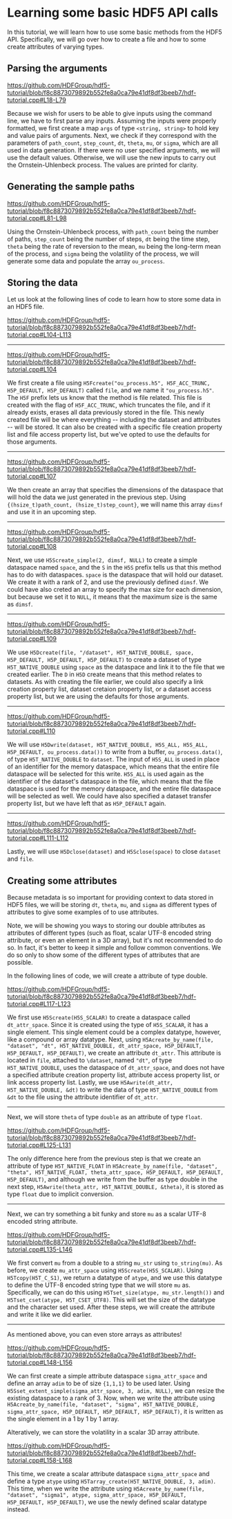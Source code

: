 # Learning some basic HDF5 API calls

In this tutorial, we will learn how to use some basic methods from the HDF5 API. Specifically, we will go over how to create a file and how to some create attributes of varying types.

## Parsing the arguments

https://github.com/HDFGroup/hdf5-tutorial/blob/f8c8873079892b552fe8a0ca79e41df8df3beeb7/hdf-tutorial.cpp#L18-L79

Because we wish for users to be able to give inputs using the command line, we have to first parse any inputs. Assuming the inputs were properly formatted, we first create a map `args` of type `<string, string>` to hold key and value pairs of arguments. Next, we check if they correspond with the parameters of `path_count`, `step_count`, `dt`, `theta`, `mu`, or `sigma`, which are all used in data generation. If there were no user specified arguments, we will use the default values. Otherwise, we will use the new inputs to carry out the Ornstein-Uhlenbeck process. The values are printed for clarity.

## Generating the sample paths

https://github.com/HDFGroup/hdf5-tutorial/blob/f8c8873079892b552fe8a0ca79e41df8df3beeb7/hdf-tutorial.cpp#L81-L98

Using the Ornstein-Uhlenbeck process, with `path_count` being the number of paths, `step_count` being the number of steps, `dt` being the time step, `theta` being the rate of reversion to the mean, `mu` being the long-term mean of the process, and `sigma` being the volatility of the process, we will generate some data and populate the array `ou_process`.

## Storing the data

Let us look at the following lines of code to learn how to store some data in an HDF5 file. 

https://github.com/HDFGroup/hdf5-tutorial/blob/f8c8873079892b552fe8a0ca79e41df8df3beeb7/hdf-tutorial.cpp#L104-L113

***

https://github.com/HDFGroup/hdf5-tutorial/blob/f8c8873079892b552fe8a0ca79e41df8df3beeb7/hdf-tutorial.cpp#L104

We first create a file using `H5Fcreate("ou_process.h5", H5F_ACC_TRUNC, H5P_DEFAULT, H5P_DEFAULT)` called `file`, and we name it `"ou_process.h5"`. The `H5F` prefix lets us know that the method is file related. This file is created with the flag of `H5F_ACC_TRUNC`, which truncates the file, and if it already exists, erases all data previously stored in the file. This newly created file will be where everything -- including the dataset and attributes -- will be stored. It can also be created with a specific file creation property list and file access property list, but we've opted to use the defaults for those arguments.

***

https://github.com/HDFGroup/hdf5-tutorial/blob/f8c8873079892b552fe8a0ca79e41df8df3beeb7/hdf-tutorial.cpp#L107

We then create an array that specifies the dimensions of the dataspace that will hold the data we just generated in the previous step. Using `{(hsize_t)path_count, (hsize_t)step_count}`, we will name this array `dimsf` and use it in an upcoming step. 

***

https://github.com/HDFGroup/hdf5-tutorial/blob/f8c8873079892b552fe8a0ca79e41df8df3beeb7/hdf-tutorial.cpp#L108

Next, we use `H5Screate_simple(2, dimsf, NULL)` to create a simple dataspace named `space`, and the `S` in the `H5S` prefix tells us that this method has to do with dataspaces. `space` is the dataspace that will hold our dataset. We create it with a rank of 2, and use the previously defined `dimsf`. We could have also creted an array to specify the max size for each dimension, but because we set it to `NULL`, it means that the maximum size is the same as `dimsf`. 

***

https://github.com/HDFGroup/hdf5-tutorial/blob/f8c8873079892b552fe8a0ca79e41df8df3beeb7/hdf-tutorial.cpp#L109

We use `H5Dcreate(file, "/dataset", H5T_NATIVE_DOUBLE, space, H5P_DEFAULT, H5P_DEFAULT, H5P_DEFAULT)` to create a dataset of type `H5T_NATIVE_DOUBLE` using `space` as the dataspace and link it to the file that we created earlier. The `D` in `H5D` create means that this method relates to datasets. As with creating the file earlier, we could also specify a link creation property list, dataset cretaion property list, or a dataset access property list, but we are using the defaults for those arguments.

***

https://github.com/HDFGroup/hdf5-tutorial/blob/f8c8873079892b552fe8a0ca79e41df8df3beeb7/hdf-tutorial.cpp#L110 

We will use `H5Dwrite(dataset, H5T_NATIVE_DOUBLE, H5S_ALL, H5S_ALL, H5P_DEFAULT, ou_process.data())` to write from a buffer, `ou_process.data()`, of type `H5T_NATIVE_DOUBLE` to `dataset`. The input of `H5S_ALL` is used in place of an identifier for the memory dataspace, which means that the entire file dataspace will be selected for this write. `H5S_ALL` is used again as the identifier of the dataset's dataspace in the file, which means that the file dataspace is used for the memory dataspace, and the entire file dataspace will be selected as well. We could have also specified a dataset transfer property list, but we have left that as `H5P_DEFAULT` again.

***
 
https://github.com/HDFGroup/hdf5-tutorial/blob/f8c8873079892b552fe8a0ca79e41df8df3beeb7/hdf-tutorial.cpp#L111-L112

Lastly, we will use `H5Dclose(dataset)` and `H5Sclose(space)` to close `dataset` and `file`.

## Creating some attributes

Because metadata is so important for providing context to data stored in HDF5 files, we will be storing `dt`, `theta`, `mu`, and `sigma` as different types of attributes to give some examples of to use attributes. 

Note, we will be showing you ways to storing our double attributes as attributes of different types (such as float, scalar UTF-8 encoded string attribute, or even an element in a 3D array), but it's not recommended to do so. In fact, it's better to keep it simple and follow common conventions. We do so only to show some of the different types of attributes that are possible.

In the following lines of code, we will create a attribute of type double. 

https://github.com/HDFGroup/hdf5-tutorial/blob/f8c8873079892b552fe8a0ca79e41df8df3beeb7/hdf-tutorial.cpp#L117-L123

We first use `H5Screate(H5S_SCALAR)` to create a dataspace called `dt_attr_space`. Since it is created using the type of `H5S_SCALAR`, it has a single element. This single element could be a complex datatype, however, like a compound or array datatype. Next, using `H5Acreate_by_name(file, "dataset", "dt", H5T_NATIVE_DOUBLE, dt_attr_space, H5P_DEFAULT, H5P_DEFAULT, H5P_DEFAULT)`, we create an attribute `dt_attr`. This attribute is located in `file`, attached to `\dataset`, named `"dt"`, of type `H5T_NATIVE_DOUBLE`, uses the dataspace of `dt_attr_space`, and does not have a specified attribute creation property list, attribute access property list, or link access property list. Lastly, we use `H5Awrite(dt_attr, H5T_NATIVE_DOUBLE, &dt)` to write the data of type `H5T_NATIVE_DOUBLE` from `&dt` to the file using the attribute identifier of `dt_attr`. 

***

Next, we will store `theta` of type `double` as an attribute of type `float`. 

https://github.com/HDFGroup/hdf5-tutorial/blob/f8c8873079892b552fe8a0ca79e41df8df3beeb7/hdf-tutorial.cpp#L125-L131

The only difference here from the previous step is that we create an attribute of type `H5T_NATIVE_FLOAT` in `H5Acreate_by_name(file, "dataset", "theta", H5T_NATIVE_FLOAT, theta_attr_space, H5P_DEFAULT, H5P_DEFAULT, H5P_DEFAULT)`, and although we write from the buffer as type double in the next step, `H5Awrite(theta_attr, H5T_NATIVE_DOUBLE, &theta)`, it is stored as type `float` due to implicit conversion. 

***

Next, we can try something a bit funky and store `mu` as a scalar UTF-8 encoded string attribute.

https://github.com/HDFGroup/hdf5-tutorial/blob/f8c8873079892b552fe8a0ca79e41df8df3beeb7/hdf-tutorial.cpp#L135-L146

We first convert `mu` from a double to a string `mu_str` using `to_string(mu)`. As before, we create `mu_attr_space` using `H5Screate(H5S_SCALAR)`. Using `H5Tcopy(H5T_C_S1)`, we return a datatype of `atype`, and we use this datatype to define the UTF-8 encoded string type that we will store `mu` as. Specifically, we can do this using `H5Tset_size(atype, mu_str.length())` and `H5Tset_cset(atype, H5T_CSET_UTF8)`. This will set the size of the datatype and the character set used. After these steps, we will create the attribute and write it like we did earlier. 

***

As mentioned above, you can even store arrays as attributes! 

https://github.com/HDFGroup/hdf5-tutorial/blob/f8c8873079892b552fe8a0ca79e41df8df3beeb7/hdf-tutorial.cpp#L148-L156

We can first create a simple attribute dataspace `sigma_attr_space` and define an array `adim` to be of size `{1,1,1}` to be used later. Using `H5Sset_extent_simple(sigma_attr_space, 3, adim, NULL)`, we can resize the existing dataspace to a rank of 3. Now, when we write the attribute using `H5Acreate_by_name(file, "dataset", "sigma", H5T_NATIVE_DOUBLE, sigma_attr_space, H5P_DEFAULT, H5P_DEFAULT, H5P_DEFAULT)`, it is written as the single element in a 1 by 1 by 1 array. 

Alteratively, we can store the volatility in a scalar 3D array attribute.

https://github.com/HDFGroup/hdf5-tutorial/blob/f8c8873079892b552fe8a0ca79e41df8df3beeb7/hdf-tutorial.cpp#L158-L168

This time, we create a scalar attribute dataspace `sigma_attr_space` and define a type `atype` using `H5Tarray_create(H5T_NATIVE_DOUBLE, 3, adim)`. This time, when we write the attribute using `H5Acreate_by_name(file, "dataset", "sigma1", atype, sigma_attr_space, H5P_DEFAULT, H5P_DEFAULT, H5P_DEFAULT)`, we use the newly defined scalar datatype instead. 
